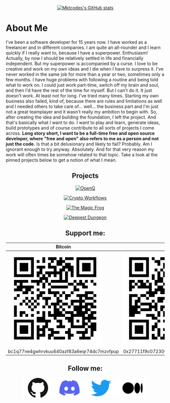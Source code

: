 <center>

[![Mktcodes's GitHub stats](https://github-readme-stats.vercel.app/api?username=mktcode&show_icons=true)](https://github.com/anuraghazra/github-readme-stats)

</center>

# About Me

I've been a software developer for 15 years now. I have worked as a freelancer and in different companies. I am quite an all-rounder and I learn quickly if I really want to, because I have a superpower. Enthusiasm! Actually, by now I should be relatively settled in life and financially independent. But my superpower is accompanied by a curse. I love to be creative and work on my own ideas and I die when I have to surpress it. I've never worked in the same job for more than a year or two, sometimes only a few months. I have huge problems with following a routine and being told what to work on. I could just work part-time, switch off my brain and soul, and then I'd have the rest of the time for myself. But I can't do it. It just doesn't work. At least not for long. I've tried many times. Starting my own business also failed, kind of, because there are rules and limitations as well and I needed others to take care of... well... the business part and I'm just not a great teamplayer and it wasn't really my ambition to begin with. So, after creating the idea and building the foundation, I left the project. And that's basically what I want to do. I want to play and learn, generate ideas, build prototypes and of course contribute to all sorts of projects I come across. **Long story short, I want to be a full-time free and open source developer, where "free and open" also refers to me as a person and not just the code.** Is that a bit delusionary and likely to fail? Probably. Am I ignorant enough to try anyway. Absolutely. And for that very reason my work will often times be somehow related to that topic. Take a look at the pinned projects below to get a notion of what I mean.

<center>

## Projects

[![OpenQ](https://github-readme-stats.vercel.app/api/pin/?username=openqdev&repo=app&show_owner=true)](https://github.com/openqdev)

[![Crypto Workflows](https://github-readme-stats.vercel.app/api/pin/?username=crypto-workflows&repo=rewards-action&show_owner=true)](https://github.com/crypto-workflows)

[![The Magic Frog](https://github-readme-stats.vercel.app/api/pin/?username=mktcode&repo=the-magic-frog&show_owner=true)](https://github.com/mktcode/the-magic-frog)

[![Deepest Dungeon](https://github-readme-stats.vercel.app/api/pin/?username=mktcode&repo=deepest-dungeon)](https://github.com/mktcode/deepest-dungeon)

## Support me:

| Bitcoin | Ethereum |
| ------- | -------- |
| ![bc1q77ne4gwhrvkuu640azf83a6eqr74dc7mzvfpup](img/bitcoin-address.png) | ![0x27711f9c07230632F2EE1A21a967a9AC4729E520](img/ethereum-address.png) |
| bc1q77ne4gwhrvkuu640azf83a6eqr74dc7mzvfpup | 0x27711f9c07230632F2EE1A21a967a9AC4729E520 |

## Follow me:

[![Discord](img/github.png)](https://github.com/mktcode)
[![Discord](img/discord.png)](https://discord.gg/vnGDEg9Ydv)
[![Discord](img/twitter.png)](https://twitter.com/thecodelander)
[![Discord](img/medium.png)](https://markus-kottlaender.medium.com/)

</center>
